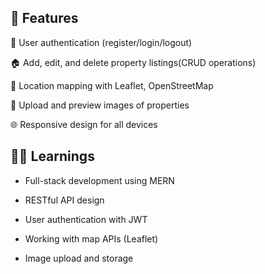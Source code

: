 ## 🚀 Features

🔐 User authentication (register/login/logout)

🏠 Add, edit, and delete property listings(CRUD operations)

📍 Location mapping with Leaflet, OpenStreetMap

📸 Upload and preview images of properties

🌐 Responsive design for all devices




## 🧑‍🏫 Learnings

* Full-stack development using MERN

* RESTful API design

* User authentication with JWT

* Working with map APIs (Leaflet)

* Image upload and storage
